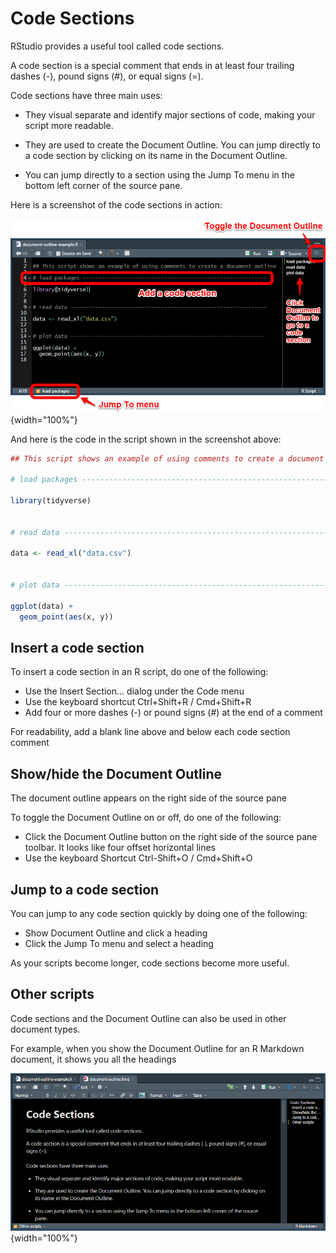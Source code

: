 # Code Sections

RStudio provides a useful tool called code sections.

A code section is a special comment that ends in at least four trailing dashes (-), pound signs (\#), or equal signs (=).

Code sections have three main uses:

-   They visual separate and identify major sections of code, making your script more readable.

-   They are used to create the Document Outline. You can jump directly to a code section by clicking on its name in the Document Outline.

-   You can jump directly to a section using the Jump To menu in the bottom left corner of the source pane.

Here is a screenshot of the code sections in action:

![Screenshot of a script with three code sections showing the Document Outline](screenshots/code-sections-r.png){width="100%"}

And here is the code in the script shown in the screenshot above:


```r
## This script shows an example of using comments to create a document outline

# load packages -----------------------------------------------------------

library(tidyverse)


# read data ---------------------------------------------------------------

data <- read_xl("data.csv")


# plot data --------------------------------------------------------------

ggplot(data) +
  geom_point(aes(x, y))
```

## Insert a code section

To insert a code section in an R script, do one of the following:

-   Use the Insert Section... dialog under the Code menu
-   Use the keyboard shortcut Ctrl+Shift+R / Cmd+Shift+R
-   Add four or more dashes (-) or pound signs (\#) at the end of a comment

For readability, add a blank line above and below each code section comment

## Show/hide the Document Outline

The document outline appears on the right side of the source pane

To toggle the Document Outline on or off, do one of the following:

-   Click the Document Outline button on the right side of the source pane toolbar. It looks like four offset horizontal lines
-   Use the keyboard Shortcut Ctrl-Shift+O / Cmd+Shift+O

## Jump to a code section

You can jump to any code section quickly by doing one of the following:

-   Show Document Outline and click a heading
-   Click the Jump To menu and select a heading

As your scripts become longer, code sections become more useful.

## Other scripts

Code sections and the Document Outline can also be used in other document types.

For example, when you show the Document Outline for an R Markdown document, it shows you all the headings

![Example of an R Markdown document showing the Document Outline](screenshots/code-sections-rmd.png){width="100%"}
